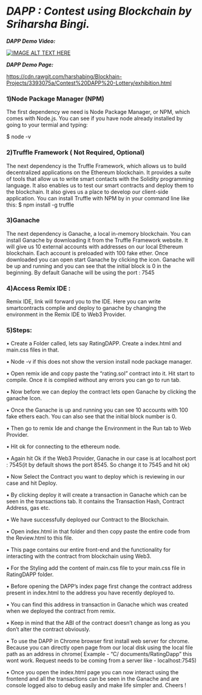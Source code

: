 
# _**DAPP : Contest using Blockchain by Sriharsha Bingi.**_



_**DAPP Demo Video:**_


[![IMAGE ALT TEXT HERE](https://img.youtube.com/vi/?/0.jpg)](https://www.youtube.com/watch?v=?)



_**DAPP Demo Page:**_


  https://cdn.rawgit.com/harshabing/Blockhain-Projects/3393075a/Contest%20DAPP%20-Lottery/exhibition.html





###  1)Node Package Manager (NPM)

The first dependency we need is Node Package Manager, or NPM, which comes
with Node.js. You can see if you have node already installed by going to your
termial and typing:

$ node -v

### 2)Truffle Framework ( Not Required, Optional)
The next dependency is the Truffle Framework, which allows us to build
decentralized applications on the Ethereum blockchain. It provides a suite of tools
that allow us to write smart contacts with the Solidity programming language. It
also enables us to test our smart contracts and deploy them to the blockchain. It
also gives us a place to develop our client-side application.
You can install Truffle with NPM by in your command line like this:
$ npm install -g truffle

### 3)Ganache

The next dependency is Ganache, a local in-memory blockchain. You can install Ganache by downloading it from the Truffle Framework website. It will give us 10 external accounts with addresses on our local Ethereum blockchain. Each account is preloaded with 100 fake ether. Once downloaded you can open start Ganache by clicking the icon. Ganache will be up and running and you can see that the initial block is 0 in the beginning. By default Ganache will be using the port : 7545

### 4)Access Remix IDE :

Remix IDE, link will forward you to the IDE. Here you can write smartcontracts
complie and deploy to ganache by changing the environment in the Remix IDE to Web3 Provider.

###   5)Steps:

• Create a Folder called, lets say RatingDAPP. Create a index.html and main.css files in that.

• Node -v if this does not show the version install node package manager.

• Open remix ide and copy paste the “rating.sol” contract into it. Hit start to
compile. Once it is complied without any errors you can go to run tab.

• Now before we can deploy the contract lets open Ganache by clicking the ganache Icon.

• Once the Ganache is up and running you can see 10 accounts with 100 fake ethers each. You can also see that the initial block number is 0.

• Then go to remix Ide and change the Environment in the Run tab to Web Provider.

• Hit ok for connecting to the ethereum node.

• Again hit Ok if the Web3 Provider, Ganache in our case is at localhost port : 7545(it by default shows the port 8545. So change it to 7545 and hit ok)

• Now Select the Contract you want to deploy which is reviewing in our case and hit Deploy.

• By clicking deploy it will create a transaction in Ganache which can be seen in the transactions tab. It contains the Transaction Hash, Contract Address, gas etc.

• We have successfully deployed our Contract to the Blockchain.

• Open index.html in that folder and then copy paste the entire code from the Review.html to this file.

• This page contains our entire front-end and the functionality for interacting with the contract from blockchain using Web3.

• For the Styling add the content of main.css file to your main.css file in RatingDAPP folder.

• Before opening the DAPP’s index page first change the contract address present in index.html to the address you have recently deployed to.

• You can find this address in transaction in Ganache which was created when we deployed the contract from remix.

• Keep in mind that the ABI of the contract doesn’t change as long as you don’t alter the contract obviously.

• To use the DAPP in Chrome browser first install web server for chrome. Because you can directly open page from our local disk using the local file path as an address in chrome( Example - “C/ documents/RatingDapp” this wont work. Request needs to be coming from a server like - localhost:7545)

• Once you open the index.html page you can now interact using the frontend and all the transactions can be seen in the Ganache and are console logged also to debug easily and make life simpler and.
Cheers !

